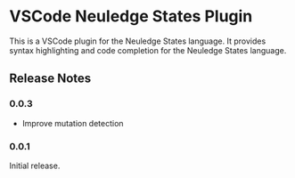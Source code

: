 # VSCode Neuledge States Plugin

This is a VSCode plugin for the Neuledge States language. It provides syntax highlighting and code completion for the Neuledge States language.

## Release Notes

### 0.0.3

- Improve mutation detection

### 0.0.1

Initial release.
